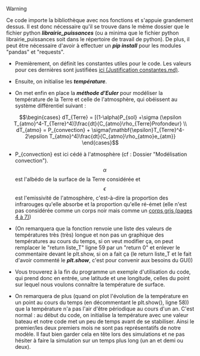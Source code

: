 >[!WARNING]
>Ce code importe la bibliothèque avec nos fonctions et s'appuie grandement dessus. Il est donc nécessaire qu'il se trouve dans le même dossier que le fichier python ***librairie_puissances*** (ou a minima que le fichier python librairie_puissances soit dans le répertoire de travail de python). De plus, il peut être nécessaire d'avoir à effectuer un ***pip install*** pour les modules "pandas" et "requests".

* Premièrement, on définit les constantes utiles pour  le code. Les valeurs pour ces dernières sont justifiées [ici (Justification constantes.md)](https://github.com/z-the-turtle/Projet_CREPES/blob/main/Dossier%20final/GUI%20et%20code/Justification%20constantes.md).
  
* Ensuite, on initialise les ***température***.
  
* On met enfin en place la ***méthode d'Euler*** pour modéliser la température de la Terre et celle de l'atmosphère, qui obéissent au système différentiel suivant :

$$\begin{cases}
dT_{Terre} = [(1-\alpha)P_{sol} +\sigma (\epsilon T_{atmo}^4-T_{Terre}^4)]\frac{dt}{C_{atmo}\rho_{Terre}Profondeur} \\
dT_{atmo} = P_{convection} + \sigma(\mathbf{\epsilon}T_{Terre}^4-2\epsilon T_{atmo}^4)\frac{dt}{C_{atmo}\rho_{atmo}e_{atm}}
\end{cases}$$ 

* P_{convection} est ici cédé à l'atmosphère (cf : Dossier "Modélisation convection"). $$\alpha$$ est l'albédo de la surface de la Terre considérée et $$\epsilon$$ est l'emissivité de l'atmosphère, c'est-à-dire la proportion des infrarouges qu'elle absorbe et la proportion qu'elle ré-émet (elle n'est pas considérée comme un corps noir mais comme un [corps gris (pages 4 à 7)](https://staff.univ-batna2.dz/sites/default/files/nabil_bessanane/files/partie-i_cours_rayonnement_generalitesdefinitions-m1erm.pdf))

* (On remarquera que la fonction renvoie une liste des valeurs de températures très (très) longue et non pas un graphique des températures au cours du temps, si on veut modifier ça, on peut remplacer le "return liste_T" ligne 59 par un "return 0" et enlever le commentaire devant le plt.show, si on a fait ça (le return liste_T et le fait d'avoir commenté le ***plt.show***, c'est pour convenir aux besoins du GUI))
  
* Vous trouverez à la fin du programme un exemple d'utilisation du code, qui prend donc en entrée, une latitude et une longitude, celles du point sur lequel nous voulons connaître la température de surface.
  
* On remarquera de plus (quand on plot l'évolution de la température en un point au cours du temps (en décommentant le plt.show(), ligne 58)) que la température n'a pas l'air d'être périodique au cours d'un an. C'est normal : au début du code, on initialise la température avec une valeur bateau et notre code met un peu de temps avant de se stabiliser. Ainsi le premier/les deux premiers mois ne sont pas représentatifs de notre modèle. Il faut bien garder cela en tête lors des simulations et ne pas hésiter à faire la simulation sur un temps plus long (un an et demi ou deux).
